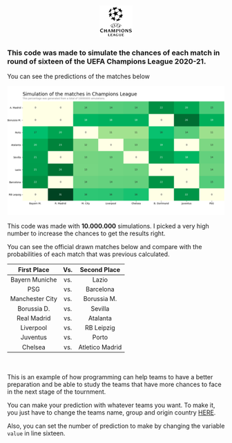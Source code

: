 <p align="center">
<img src="https://github.com/joaovpassos/Champions-League-Draw-Prediction/blob/main/champions_league_logo.png" width="15%"></img>
</p>
  
### This code was made to simulate the chances of each match in round of sixteen of the UEFA Champions League 2020-21.

You can see the predictions of the matches below

![Tabela Champions League](https://github.com/joaovpassos/Champions-League-Draw-Prediction/blob/main/Champions%20League%20simulation.png)
  
This code was made with <b>10.000.000</b> simulations. I picked a very high number to increase the chances to get the results right. 

You can see the official drawn matches below and compare with the probabilities of each match that was previous calculated. 
<p align="center">  

| First Place | Vs. | Second Place |
| :-: | :-: | :-: |
| Bayern Muniche | vs.   | Lazio |
| PSG | vs. | Barcelona |
| Manchester City |vs.| Borussia M. |
| Borussia D. |vs.| Sevilla |
| Real Madrid |vs.| Atalanta |
| Liverpool |vs.| RB Leipzig |
| Juventus |vs.| Porto |
| Chelsea |vs.| Atletico Madrid |
  
</p>
  
<br></br>
This is an example of how programming can help teams to have a better preparation and be able to study the teams that have more chances to face in the next stage of the tournment.

You can make your prediction with whatever teams you want. To make it, you just have to change the teams name, group and origin country <a href="https://github.com/joaovpassos/Champions-League-Draw-Prediction/blob/main/champions_simulation.py" target="_blank">HERE</a>. 
  
Also, you can set the number of prediction to make by changing the variable ```value``` in line sixteen.


